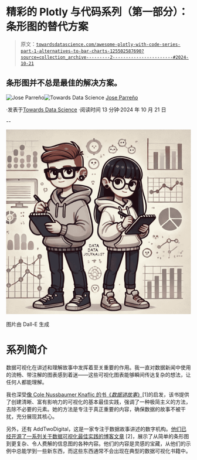 # 精彩的 Plotly 与代码系列（第一部分）：条形图的替代方案

> 原文：[`towardsdatascience.com/awesome-plotly-with-code-series-part-1-alternatives-to-bar-charts-125502587690?source=collection_archive---------2-----------------------#2024-10-21`](https://towardsdatascience.com/awesome-plotly-with-code-series-part-1-alternatives-to-bar-charts-125502587690?source=collection_archive---------2-----------------------#2024-10-21)

## 条形图并不总是最佳的解决方案。

[](https://medium.com/@joparga3?source=post_page---byline--125502587690--------------------------------)![Jose Parreño](https://medium.com/@joparga3?source=post_page---byline--125502587690--------------------------------)[](https://towardsdatascience.com/?source=post_page---byline--125502587690--------------------------------)![Towards Data Science](https://towardsdatascience.com/?source=post_page---byline--125502587690--------------------------------) [Jose Parreño](https://medium.com/@joparga3?source=post_page---byline--125502587690--------------------------------)

·发表于[Towards Data Science](https://towardsdatascience.com/?source=post_page---byline--125502587690--------------------------------) ·阅读时间 13 分钟·2024 年 10 月 21 日

--

![](img/5c654088031e684b3efe2dc258ea67dd.png)

图片由 Dall-E 生成

# 系列简介

数据可视化在讲述和理解故事中发挥着至关重要的作用。我一直对数据新闻中使用的流畅、带注解的图表感到着迷——这些可视化图表能够瞬间传达复杂的想法，让任何人都能理解。

我也深受[像 Cole Nussbaumer Knaflic 的书《*数据讲故事*》](https://medium.com/@joparga3/book-summary-storytelling-with-data-by-cole-nussbaumer-f38d0f588c4d)[1]的启发，该书提供了创建清晰、富有影响力的可视化的基本最佳实践，强调了一种极简主义的方法，去除不必要的元素。她的方法是专注于真正重要的内容，确保数据的故事不被干扰，充分展现其核心。

另外，还有 AddTwoDigital，这是一家专注于数据故事讲述的数字机构。[他们已经开源了一系列关于数据可视化最佳实践的博客文章](https://www.addtwodigital.com/resources) [2]，展示了从简单的条形图到更复杂、令人费解的信息图的各种内容。他们的内容是灵感的宝藏，从他们的示例中总能学到一些新东西，而这些东西通常不会出现在典型的数据可视化书籍中。
